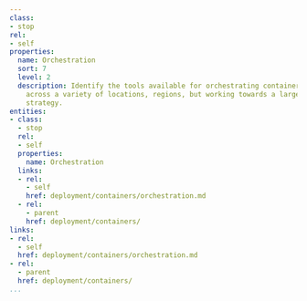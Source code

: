 ```yaml
---
class:
- stop
rel:
- self
properties:
  name: Orchestration
  sort: 7
  level: 2
  description: Identify the tools available for orchestrating container deployment
    across a variety of locations, regions, but working towards a larger API lifecycle
    strategy.
entities:
- class:
  - stop
  rel:
  - self
  properties:
    name: Orchestration
  links:
  - rel:
    - self
    href: deployment/containers/orchestration.md
  - rel:
    - parent
    href: deployment/containers/
links:
- rel:
  - self
  href: deployment/containers/orchestration.md
- rel:
  - parent
  href: deployment/containers/
...
```

